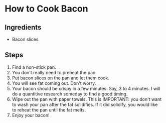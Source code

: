 # How to Cook Bacon

## Ingredients
+ Bacon slices

## Steps
1. Find a non-stick pan. 
2. You don't really need to preheat the pan. 
3. Put bacon slices on the pan and let them cook. 
4. You will see fat coming out. Don't worry.
5. Your bacon should be crispy in a few minutes. Say, 3 to 4 minutes. I will do a quantitive research someday to find a good timing. 
6. Wipe out the pan with paper towels. This is IMPORTANT: you don't want to wash your pan after the fat solidifies. If it did solidify, you would like to reheat the pan until the fat melts. 
7. Enjoy your bacon!

 
